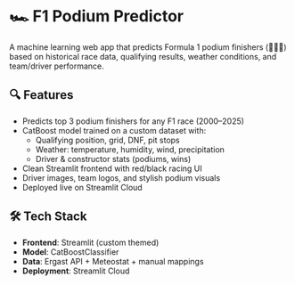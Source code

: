 # 🏎️ F1 Podium Predictor

A machine learning web app that predicts Formula 1 podium finishers (🥇🥈🥉) based on historical race data, qualifying results, weather conditions, and team/driver performance.

## 🔍 Features
- Predicts top 3 podium finishers for any F1 race (2000–2025)
- CatBoost model trained on a custom dataset with:
  - Qualifying position, grid, DNF, pit stops
  - Weather: temperature, humidity, wind, precipitation
  - Driver & constructor stats (podiums, wins)
- Clean Streamlit frontend with red/black racing UI
- Driver images, team logos, and stylish podium visuals
- Deployed live on Streamlit Cloud

## 🛠️ Tech Stack
- **Frontend**: Streamlit (custom themed)
- **Model**: CatBoostClassifier
- **Data**: Ergast API + Meteostat + manual mappings
- **Deployment**: Streamlit Cloud

